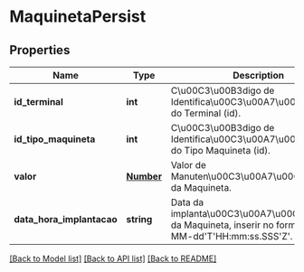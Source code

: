 # MaquinetaPersist

## Properties
Name | Type | Description | Notes
------------ | ------------- | ------------- | -------------
**id_terminal** | **int** | C\u00C3\u00B3digo de Identifica\u00C3\u00A7\u00C3\u00A3o do Terminal (id). | 
**id_tipo_maquineta** | **int** | C\u00C3\u00B3digo de Identifica\u00C3\u00A7\u00C3\u00A3o do Tipo Maquineta (id). | 
**valor** | [**Number**](Number.md) | Valor de Manuten\u00C3\u00A7\u00C3\u00A3o da Maquineta. | 
**data_hora_implantacao** | **string** | Data da implanta\u00C3\u00A7\u00C3\u00A3o da Maquineta, inserir no formato yyyy-MM-dd&#39;T&#39;HH:mm:ss.SSS&#39;Z&#39;. | 

[[Back to Model list]](../README.md#documentation-for-models) [[Back to API list]](../README.md#documentation-for-api-endpoints) [[Back to README]](../README.md)


